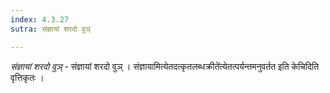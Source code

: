 ```yaml
---
index: 4.3.27
sutra: संज्ञायां शरदो वुञ्

---
```

_संज्ञायां शरदो वुञ्_ - संज्ञायां शरदो वुञ् । संज्ञायामित्येतदत्कृतलब्धक्रीते॑त्येतत्पर्यन्तमनुवर्तत इति केचिदिति वृत्तिकृतः । 